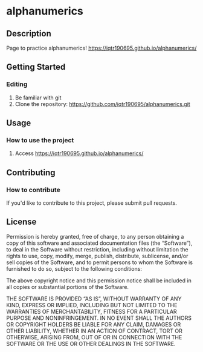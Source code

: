 # alphanumerics

## Description

Page to practice alphanumerics!
https://iqtr190695.github.io/alphanumerics/

## Getting Started

### Editing

1.  Be familiar with git
2.  Clone the repository: https://github.com/iqtr190695/alphanumerics.git

## Usage

### How to use the project

1.  Access https://iqtr190695.github.io/alphanumerics/

## Contributing

### How to contribute

If you'd like to contribute to this project, please submit pull requests.

## License

Permission is hereby granted, free of charge, to any person obtaining a copy of this software and associated documentation files (the “Software”), to deal in the Software without restriction, including without limitation the rights to use, copy, modify, merge, publish, distribute, sublicense, and/or sell copies of the Software, and to permit persons to whom the Software is furnished to do so, subject to the following conditions:

The above copyright notice and this permission notice shall be included in all copies or substantial portions of the Software.

THE SOFTWARE IS PROVIDED “AS IS”, WITHOUT WARRANTY OF ANY KIND, EXPRESS OR IMPLIED, INCLUDING BUT NOT LIMITED TO THE WARRANTIES OF MERCHANTABILITY, FITNESS FOR A PARTICULAR PURPOSE AND NONINFRINGEMENT. IN NO EVENT SHALL THE AUTHORS OR COPYRIGHT HOLDERS BE LIABLE FOR ANY CLAIM, DAMAGES OR OTHER LIABILITY, WHETHER IN AN ACTION OF CONTRACT, TORT OR OTHERWISE, ARISING FROM, OUT OF OR IN CONNECTION WITH THE SOFTWARE OR THE USE OR OTHER DEALINGS IN THE SOFTWARE.
